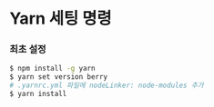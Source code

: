 # Yarn 세팅 명령

### 최초 설정
```bash
$ npm install -g yarn
$ yarn set version berry
# .yarnrc.yml 파일에 nodeLinker: node-modules 추가
$ yarn install
```
